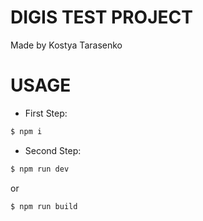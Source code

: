 # DIGIS TEST PROJECT
Made by Kostya Tarasenko
# USAGE
* First Step:
```sh
$ npm i
```
* Second Step:
```sh
$ npm run dev
```
or
```sh
$ npm run build
```
